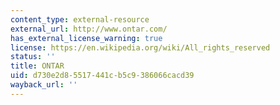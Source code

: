 ```yaml
---
content_type: external-resource
external_url: http://www.ontar.com/
has_external_license_warning: true
license: https://en.wikipedia.org/wiki/All_rights_reserved
status: ''
title: ONTAR
uid: d730e2d8-5517-441c-b5c9-386066cacd39
wayback_url: ''
---
```

